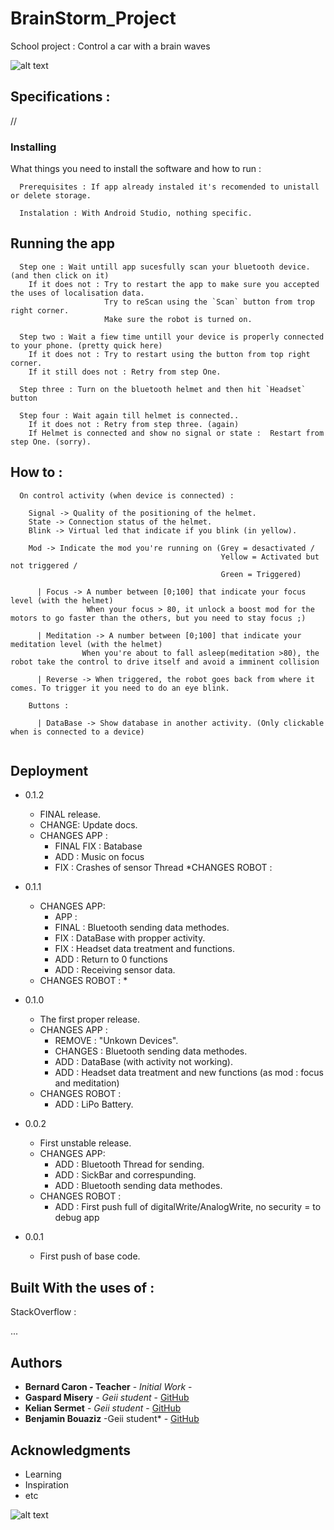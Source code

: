 # BrainStorm_Project

School project : Control a car with a brain waves

![alt text](https://raw.githubusercontent.com/KelianS/BrainStrom_Project/master/Doc/77230064_437840437171191_7725214017249083392_n.png)

## Specifications :

//

### Installing

What things you need to install the software and how to run :

```
  Prerequisites : If app already instaled it's recomended to unistall or delete storage.
```

```
  Instalation : With Android Studio, nothing specific.
```

## Running the app

```
  Step one : Wait untill app sucesfully scan your bluetooth device. (and then click on it)
    If it does not : Try to restart the app to make sure you accepted the uses of localisation data.
                     Try to reScan using the `Scan` button from trop right corner.
                     Make sure the robot is turned on.
                     
  Step two : Wait a fiew time untill your device is properly connected to your phone. (pretty quick here)
    If it does not : Try to restart using the button from top right corner.
    If it still does not : Retry from step One.
                     
  Step three : Turn on the bluetooth helmet and then hit `Headset` button
  
  Step four : Wait again till helmet is connected.. 
    If it does not : Retry from step three. (again)
    If Helmet is connected and show no signal or state :  Restart from step One. (sorry). 
```

## How to :

```
  On control activity (when device is connected) :
  
    Signal -> Quality of the positioning of the helmet.
    State -> Connection status of the helmet.
    Blink -> Virtual led that indicate if you blink (in yellow).
    
    Mod -> Indicate the mod you're running on (Grey = desactivated / 
                                               Yellow = Activated but not triggered /
                                               Green = Triggered)
    
      | Focus -> A number between [0;100] that indicate your focus level (with the helmet)
                 When your focus > 80, it unlock a boost mod for the motors to go faster than the others, but you need to stay focus ;)
    
      | Meditation -> A number between [0;100] that indicate your meditation level (with the helmet)
                When you're about to fall asleep(meditation >80), the robot take the control to drive itself and avoid a imminent collision
      
      | Reverse -> When triggered, the robot goes back from where it comes. To trigger it you need to do an eye blink.
    
    Buttons : 
    
      | DataBase -> Show database in another activity. (Only clickable when is connected to a device)
    
```

## Deployment

* 0.1.2
    * FINAL release.
    * CHANGE: Update docs.
    * CHANGES APP :
      * FINAL FIX : Batabase
      * ADD : Music on focus
      * FIX : Crashes of sensor Thread
    *CHANGES ROBOT :
      
* 0.1.1
    * CHANGES APP:
      * APP :
      * FINAL : Bluetooth sending data methodes.
      * FIX : DataBase with propper activity.
      * FIX : Headset data treatment and functions.
      * ADD : Return to 0 functions
      * ADD : Receiving sensor data.
    * CHANGES ROBOT : 
        *
* 0.1.0
    * The first proper release.
    * CHANGES APP :
      * REMOVE : "Unkown Devices".
      * CHANGES : Bluetooth sending data methodes.
      * ADD : DataBase (with activity not working).
      * ADD : Headset data treatment and new functions (as mod : focus and meditation)
    * CHANGES ROBOT :  
      * ADD : LiPo Battery.
* 0.0.2
    * First unstable release.
    * CHANGES APP:
      * ADD : Bluetooth Thread for sending.
      * ADD : SickBar and correspunding.
      * ADD : Bluetooth sending data methodes.
    * CHANGES ROBOT : 
      * ADD : First push full of digitalWrite/AnalogWrite, no security = to debug app
* 0.0.1
    * First push of base code.


## Built With the uses of : 

   StackOverflow :
   
   ...


## Authors

* **Bernard Caron - Teacher** - *Initial Work* - 
* **Gaspard Misery** - *Geii student* - [GitHub](https://github.com/GaspardCtrl)
* **Kelian Sermet** - *Geii student* - [GitHub](https://github.com/KelianS)
* **Benjamin Bouaziz** -Geii student* - [GitHub](https://github.com/BouazBenji)

## Acknowledgments

* Learning
* Inspiration
* etc


![alt text](https://raw.githubusercontent.com/KelianS/BrainStrom_Project/master/Doc/Robot.png)
